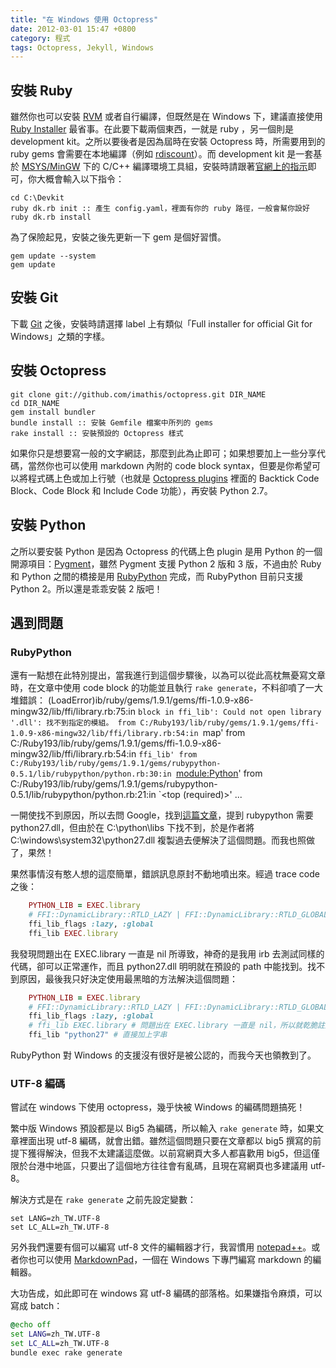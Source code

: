 ```yaml
---
title: "在 Windows 使用 Octopress"
date: 2012-03-01 15:47 +0800
category: 程式
tags: Octopress, Jekyll, Windows
---
```


[Octopress]: http://octopress.org
[Jekyll]: http://jekyllrb.com
[Ruby Downloads]: http://www.ruby-lang.org/en/downloads
[Ruby Installer]: http://rubyinstaller.org/downloads
[rdiscount]: https://github.com/rtomayko/rdiscount
[msys]: http://www.mingw.org/wiki/MSYS
[Git]: http://git-scm.com
[Python]: http://python.org/download/windows
[RubyPython]: http://rubypython.rubyforge.org
[Pygment]: http://pygments.org/
[MarkdownPad]: http://markdownpad.com/

## 安裝 Ruby

雖然你也可以安裝 [RVM][Ruby Downloads] 或者自行編譯，但既然是在 Windows 下，建議直接使用 [Ruby Installer] 最省事。在此要下載兩個東西，一就是 ruby ，另一個則是 development kit。之所以要後者是因為屆時在安裝 Octopress 時，所需要用到的 ruby gems 會需要在本地編譯（例如 [rdiscount]）。而 development kit 是一套基於 [MSYS/MinGW][msys] 下的 C/C++ 編譯環境工具組，安裝時請跟著[官網上的指示](https://github.com/oneclick/rubyinstaller/wiki/Development-Kit)即可，你大概會輸入以下指令：

    cd C:\Devkit
    ruby dk.rb init :: 產生 config.yaml，裡面有你的 ruby 路徑，一般會幫你設好
    ruby dk.rb install

為了保險起見，安裝之後先更新一下 gem 是個好習慣。

    gem update --system
    gem update

<!-- more -->

## 安裝 Git

下載 [Git] 之後，安裝時請選擇 label 上有類似「Full installer for official Git for Windows」之類的字樣。

## 安裝 Octopress

    git clone git://github.com/imathis/octopress.git DIR_NAME
    cd DIR_NAME
    gem install bundler
    bundle install :: 安裝 Gemfile 檔案中所列的 gems
    rake install :: 安裝預設的 Octopress 樣式

如果你只是想要寫一般的文字網誌，那麼到此為止即可；如果想要加上一些分享代碼，當然你也可以使用 markdown 內附的 code block syntax，但要是你希望可以將程式碼上色或加上行號（也就是 [Octopress plugins](http://octopress.org/docs/plugins/) 裡面的 Backtick Code Block、Code Block 和 Include Code 功能），再安裝 Python 2.7。

## 安裝 Python

之所以要安裝 Python 是因為 Octopress 的代碼上色 plugin 是用 Python 的一個開源項目：[Pygment]，雖然 Pygment 支援 Python 2 版和 3 版，不過由於 Ruby 和 Python 之間的橋接是用 [RubyPython] 完成，而 RubyPython 目前只支援 Python 2。所以還是乖乖安裝 2 版吧！

## 遇到問題
### RubyPython

還有一點想在此特別提出，當我進行到這個步驟後，以為可以從此高枕無憂寫文章時，在文章中使用 code block 的功能並且執行 `rake generate`，不料卻噴了一大堆錯誤：
    (LoadError)ib/ruby/gems/1.9.1/gems/ffi-1.0.9-x86-mingw32/lib/ffi/library.rb:75:in `block in ffi_lib': Could not open library '.dll': 找不到指定的模組。
          from C:/Ruby193/lib/ruby/gems/1.9.1/gems/ffi-1.0.9-x86-mingw32/lib/ffi/library.rb:54:in `map'
          from C:/Ruby193/lib/ruby/gems/1.9.1/gems/ffi-1.0.9-x86-mingw32/lib/ffi/library.rb:54:in `ffi_lib'
          from C:/Ruby193/lib/ruby/gems/1.9.1/gems/rubypython-0.5.1/lib/rubypython/python.rb:30:in `<module:Python>'
          from C:/Ruby193/lib/ruby/gems/1.9.1/gems/rubypython-0.5.1/lib/rubypython/python.rb:21:in `<top (required)>'
    ...

一開使找不到原因，所以去問 Google，找到[這篇文章](http://mattn.github.com/blog/2011/10/21/octopress-pygments-utf8/)，提到 rubypython 需要 python27.dll，但由於在 C:\python\libs 下找不到，於是作者將 C:\windows\system32\python27.dll 複製過去便解決了這個問題。而我也照做了，果然！

果然事情沒有憨人想的這麼簡單，錯誤訊息原封不動地噴出來。經過 trace code 之後：

``` ruby C:\Ruby193\lib\ruby\gems\1.9.1\gems\rubypython-0.5.1\lib\rubypython\python.rb:26
    PYTHON_LIB = EXEC.library
    # FFI::DynamicLibrary::RTLD_LAZY | FFI::DynamicLibrary::RTLD_GLOBAL
    ffi_lib_flags :lazy, :global
    ffi_lib EXEC.library
```

我發現問題出在 EXEC.library 一直是 nil 所導致，神奇的是我用 irb 去測試同樣的代碼，卻可以正常運作，而且 python27.dll 明明就在預設的 path 中能找到。找不到原因，最後我只好決定使用最黑暗的方法解決這個問題：

``` ruby C:\Ruby193\lib\ruby\gems\1.9.1\gems\rubypython-0.5.1\lib\rubypython\python.rb:26
    PYTHON_LIB = EXEC.library
    # FFI::DynamicLibrary::RTLD_LAZY | FFI::DynamicLibrary::RTLD_GLOBAL
    ffi_lib_flags :lazy, :global
    # ffi_lib EXEC.library # 問題出在 EXEC.library 一直是 nil，所以就乾脆註解掉
    ffi_lib "python27" # 直接加上字串
```

RubyPython 對 Windows 的支援沒有很好是被公認的，而我今天也領教到了。

### UTF-8 編碼

嘗試在 windows 下使用 octopress，幾乎快被 Windows 的編碼問題搞死！

繁中版 Windows 預設都是以 Big5 為編碼，所以輸入 `rake generate` 時，如果文章裡面出現 utf-8 編碼，就會出錯。雖然這個問題只要在文章都以 big5 撰寫的前提下獲得解決，但我不太建議這麼做。以前寫網頁大多人都喜歡用 big5，但這僅限於台港中地區，只要出了這個地方往往會有亂碼，且現在寫網頁也多建議用 utf-8。

解決方式是在 `rake generate` 之前先設定變數：

    set LANG=zh_TW.UTF-8
    set LC_ALL=zh_TW.UTF-8

另外我們還要有個可以編寫 utf-8 文件的編輯器才行，我習慣用 [notepad++](http://notepad-plus-plus.org)。或者你也可以使用 [MarkdownPad]，一個在 Windows 下專門編寫 markdown 的編輯器。

大功告成，如此即可在 windows 寫 utf-8 編碼的部落格。如果嫌指令麻煩，可以寫成 batch：

``` bat gen.bat
@echo off
set LANG=zh_TW.UTF-8
set LC_ALL=zh_TW.UTF-8
bundle exec rake generate
```